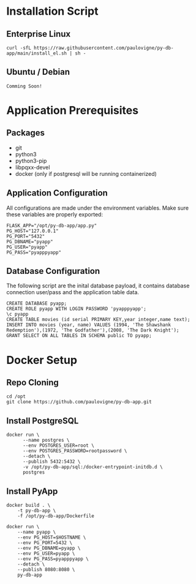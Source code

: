 # Installation Script

## Enterprise Linux
```
curl -sfL https://raw.githubusercontent.com/paulovigne/py-db-app/main/install_el.sh | sh -
```

## Ubuntu / Debian
```
Comming Soon!
```

# Application Prerequisites

## Packages

- git
- python3
- python3-pip
- libpqxx-devel
- docker (only if postgresql will be running containerized)

## Application Configuration

All configurations are made under the environment variables. Make sure these variables are properly exported:

```
FLASK_APP="/opt/py-db-app/app.py"
PG_HOST="127.0.0.1"
PG_PORT="5432"
PG_DBNAME="pyapp"
PG_USER="pyapp"
PG_PASS="pyapppyapp"
```

## Database Configuration

The following script are the inital database payload, it contains database connection user/pass and the application table data.

```
CREATE DATABASE pyapp;
CREATE ROLE pyapp WITH LOGIN PASSWORD 'pyapppyapp';
\c pyapp
CREATE TABLE movies (id serial PRIMARY KEY,year integer,name text);
INSERT INTO movies (year, name) VALUES (1994, 'The Shawshank Redemption'),(1972, 'The Godfather'),(2008, 'The Dark Knight');
GRANT SELECT ON ALL TABLES IN SCHEMA public TO pyapp;
```

# Docker Setup

## Repo Cloning
```
cd /opt
git clone https://github.com/paulovigne/py-db-app.git
```
## Install PostgreSQL

```
docker run \
      --name postgres \
      --env POSTGRES_USER=root \
      --env POSTGRES_PASSWORD=rootpassword \
      --detach \
      --publish 5432:5432 \
      -v /opt/py-db-app/sql:/docker-entrypoint-initdb.d \
      postgres
```

## Install PyApp

```
docker build . \
    -t py-db-app \
    -f /opt/py-db-app/Dockerfile

docker run \
    --name pyapp \
    --env PG_HOST=$HOSTNAME \
    --env PG_PORT=5432 \
    --env PG_DBNAME=pyapp \
    --env PG_USER=pyapp \
    --env PG_PASS=pyapppyapp \
    --detach \
    --publish 8080:8080 \
    py-db-app
```